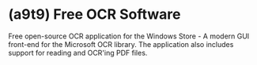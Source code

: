 # (a9t9) Free OCR Software
Free open-source OCR application for the Windows Store - A modern GUI front-end for the Microsoft OCR library. The application also includes support for reading and OCR'ing PDF files.
